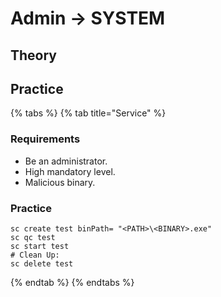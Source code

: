 # Admin -> SYSTEM

## Theory

## Practice

{% tabs %}
{% tab title="Service" %}
### Requirements

* Be an administrator.
* High mandatory level.
* Malicious binary.

### Practice

```shell
sc create test binPath= "<PATH>\<BINARY>.exe"
sc qc test
sc start test
# Clean Up:
sc delete test
```
{% endtab %}
{% endtabs %}

